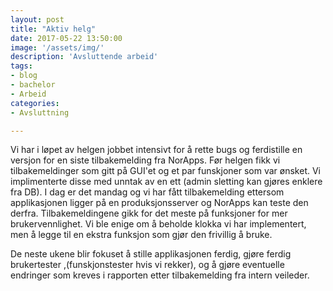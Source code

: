 ```yaml
---
layout: post
title: "Aktiv helg"
date: 2017-05-22 13:50:00
image: '/assets/img/'
description: 'Avsluttende arbeid'
tags: 
- blog
- bachelor
- Arbeid
categories:
- Avsluttning

---
```


Vi har i løpet av helgen jobbet intensivt for å rette bugs og ferdistille en versjon for en siste tilbakemelding fra NorApps. 
Før helgen fikk vi tilbakemeldinger som gitt på GUI'et og et par funskjoner som var ønsket. Vi implimenterte disse med unntak av en ett (admin sletting kan gjøres enklere fra DB).
I dag er det mandag og vi har fått tilbakemelding ettersom applikasjonen ligger på en produksjonsserver og NorApps kan teste den derfra. 
Tilbakemeldingene gikk for det meste på funksjoner for mer brukervennlighet. Vi ble enige om å beholde klokka vi har implementert, men å legge til 
en ekstra funksjon som gjør den frivillig å bruke.

De neste ukene blir fokuset å stille applikasjonen ferdig, gjøre ferdig brukertester ,(funskjonstester hvis vi rekker), og å gjøre eventuelle 
endringer som kreves i rapporten etter tilbakemelding fra intern veileder. 
